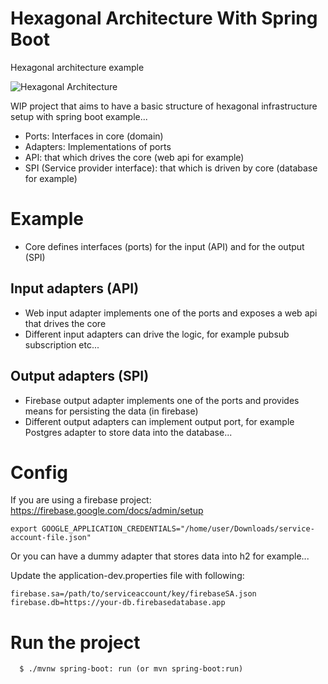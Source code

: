 # Hexagonal Architecture With Spring Boot
Hexagonal architecture example

![Hexagonal Architecture](https://static.packt-cdn.com/products/9781839211966/graphics/B15547_02_04.jpg)

WIP project that aims to have a basic structure of hexagonal infrastructure setup with spring boot example...

- Ports: Interfaces in core (domain)
- Adapters: Implementations of ports
- API: that which drives the core (web api for example)
- SPI (Service provider interface): that which is driven by core (database for example)


# Example
- Core defines interfaces (ports) for the input (API) and for the output (SPI)

## Input adapters (API)
- Web input adapter implements one of the ports and exposes a web api that drives the core 
- Different input adapters can drive the logic, for example pubsub subscription etc...

## Output adapters (SPI)
- Firebase output adapter implements one of the ports and provides means for persisting the data (in firebase) 
- Different output adapters can implement output port, for example Postgres adapter to store data into the database...


# Config
If you are using a firebase project:
https://firebase.google.com/docs/admin/setup

```
export GOOGLE_APPLICATION_CREDENTIALS="/home/user/Downloads/service-account-file.json"
```
Or you can have a dummy adapter that stores data into h2 for example...

Update the application-dev.properties file with following:
```
firebase.sa=/path/to/serviceaccount/key/firebaseSA.json
firebase.db=https://your-db.firebasedatabase.app

```

# Run the project
```
  $ ./mvnw spring-boot: run (or mvn spring-boot:run)
```
